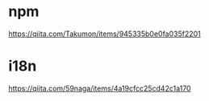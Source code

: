 

# npm

https://qiita.com/Takumon/items/945335b0e0fa035f2201

# i18n

https://qiita.com/59naga/items/4a19cfcc25cd42c1a170